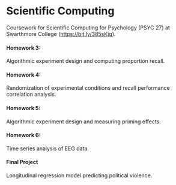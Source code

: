 # Scientific Computing

Coursework for Scientific Computing for Psychology (PSYC 27) at Swarthmore College (https://bit.ly/385sKjg).

#### Homework 3:

Algorithmic experiment design and computing proportion recall.

#### Homework 4:

Randomization of experimental conditions and recall performance correlation analysis.

#### Homework 5:

Algorithmic experiment design and measuring priming effects.

#### Homework 6:

Time series analysis of EEG data.

#### Final Project

Longitudinal regression model predicting political violence.
